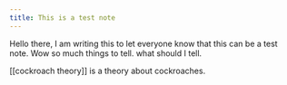```yaml
---
title: This is a test note
---
```



Hello there, I am writing this to let everyone know that this can be a test note. Wow so much things to tell. what should I tell. 

[[cockroach theory]] is a theory about cockroaches. 
